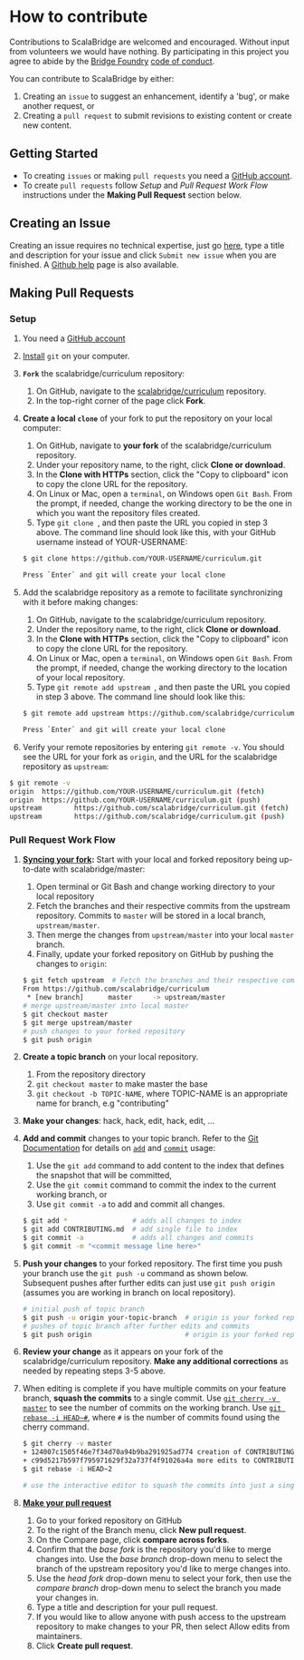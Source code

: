 # How to contribute

Contributions to ScalaBridge are welcomed and encouraged. Without input from volunteers we would have nothing. By participating in this project you agree to abide by the [Bridge Foundry](http://bridgefoundry.org/) [code of conduct](http://bridgefoundry.org/code-of-conduct/).

You can contribute to ScalaBridge by either:

1. Creating an `issue` to suggest an enhancement, identify a 'bug', or make another request, or
2. Creating a `pull request` to submit revisions to existing content or create new content.  

## Getting Started
* To creating `issues` or making `pull requests` you need a [GitHub account](https://github.com).
* To create `pull requests` follow *Setup* and *Pull Request Work Flow* instructions under the **Making Pull Request** section below.

## Creating an Issue
Creating an issue requires no technical expertise, just go [here](https://github.com/scalabridge/curriculum/issues/new), type a title and description for your issue and click `Submit new issue` when you are finished. A [Github help](https://help.github.com/articles/creating-an-issue/) page is also available.

## Making Pull Requests

### Setup


1. You need a [GitHub account](https://github.com)
2. [Install](https://help.github.com/articles/set-up-git/#platform-all) `git` on your computer.
3. **`Fork`** the scalabridge/curriculum repository:
	1. On GitHub, navigate to the [scalabridge/curriculum](https://github.com/scalabridge/curriculum) repository.
	2. In the top-right corner of the page click **Fork**.
3. **Create a local `clone`** of your fork to put the repository on your local computer:
	1. On GitHub, navigate to **your fork** of the scalabridge/curriculum repository.
	2. Under your repository name, to the right, click **Clone or download**.
	3. In the **Clone with HTTPs** section, click the "Copy to clipboard" icon to copy the clone URL for the repository.
	4. On Linux or Mac, open a `terminal`, on Windows open `Git Bash`. From the prompt, if needed, change the working directory to be the one in which you want the repository files created.
	5. Type `git clone `, and then paste the URL you copied in step 3 above. The command line should look like this, with your GitHub username instead of YOUR-USERNAME:
	```bash
	$ git clone https://github.com/YOUR-USERNAME/curriculum.git

	Press `Enter` and git will create your local clone
    ```

5. Add the scalabridge repository as a remote to facilitate synchronizing with it before making changes:
	1. On GitHub, navigate to the scalabridge/curriculum repository.
	2. Under the repository name, to the right, click **Clone or download**.
	3. In the **Clone with HTTPs** section, click the "Copy to clipboard" icon to copy the clone URL for the repository.
	4. On Linux or Mac, open a `terminal`, on Windows open `Git Bash`. From the prompt, if needed, change the working directory to the location of your local repository.
	5. Type `git remote add upstream `, and then paste the URL you copied in step 3 above. The command line should look like this:
	```Bash
	$ git remote add upstream https://github.com/scalabridge/curriculum.git

	Press `Enter` and git will create your local clone
    ```
6. Verify your remote repositories by entering `git remote -v`. You should see the URL for your fork as `origin`, and the URL for the scalabridge repository as `upstream`:
```bash
$ git remote -v
origin  https://github.com/YOUR-USERNAME/curriculum.git (fetch)
origin  https://github.com/YOUR-USERNAME/curriculum.git (push)
upstream        https://github.com/scalabridge/curriculum.git (fetch)
upstream        https://github.com/scalabridge/curriculum.git (push)
```



### Pull Request Work Flow
1. **[Syncing your fork](https://help.github.com/articles/syncing-a-fork/):** Start with your local and forked repository being up-to-date with scalabridge/master:
	1. Open terminal or Git Bash and change working directory to your local repository
	2. Fetch the branches and their respective commits from the upstream repository. Commits to `master` will be stored in a local branch, `upstream/master`. 
	3. Then merge the changes from `upstream/master` into your local `master` branch. 
	4. Finally, update your forked repository on GitHub by pushing the changes to `origin`:
	```bash
	$ git fetch upstream  # Fetch the branches and their respective commits
	From https://github.com/scalabridge/curriculum
	 * [new branch]      master     -> upstream/master
	# merge upstream/master into local master
	$ git checkout master
	$ git merge upstream/master
	# push changes to your forked repository
	$ git push origin
	```
2. **Create a topic branch** on your local repository.
	1. From the repository directory
	2. `git checkout master` to make master the base
	3. `git checkout -b TOPIC-NAME`, where TOPIC-NAME is an appropriate name for branch, e.g "contributing" 
3. **Make your changes**: hack, hack, edit, hack, edit, ...
4. **Add and commit** changes to your topic branch. Refer to the [Git Documentation](https://git-scm.com/docs) for details on [`add`](https://git-scm.com/docs/git-add) and [`commit`](https://git-scm.com/docs/git-add) usage:
	1. Use the `git add` command to add content to the index that defines the snapshot that will be committed,
	2. Use the `git commit` command to commit the index to the current working branch, or
	3. Use `git commit -a` to add and commit all changes.
	```bash
	$ git add *                # adds all changes to index
    $ git add CONTRIBUTING.md  # add single file to index
	$ git commit -a            # adds all changes and commits
	$ git commit -m "<commit message line here>"
	```
5. **Push your changes** to your forked repository. The first time you push your branch use the `git push -u` command as shown below. Subsequent pushes after further edits can just use `git push origin` (assumes you are working in branch on local repository).
	
	```bash
	# initial push of topic branch
	$ git push -u origin your-topic-branch  # origin is your forked repository
	# pushes of topic branch after further edits and commits
	$ git push origin                       # origin is your forked repository
	```
6. **Review your change** as it appears on your fork of the scalabridge/curriculum repository. **Make any additional corrections** as needed by repeating steps 3-5 above.
7. When editing is complete if you have multiple commits on your feature branch, **squash the commits** to a single commit. Use [`git cherry -v master`](http://stackoverflow.com/questions/14848274/git-log-to-get-commits-only-for-a-specific-branch) to see the number of commits on the working branch. Use [`git rebase -i HEAD~#`](http://stackoverflow.com/questions/5189560/squash-my-last-x-commits-together-using-git), where `#` is the number of commits found using the cherry command.
	
	```bash
	$ git cherry -v master
	+ 124007c1505f46e7f34d70a94b9ba291925ad774 creation of CONTRIBUTING.md file
	+ c99d5217b597f795971629f32a737f4f91026a4a more edits to CONTRIBUTING.md
	$ git rebase -i HEAD~2
	
	# use the interactive editor to squash the commits into just a single commit
	``` 
8. [**Make your pull request**](https://help.github.com/articles/creating-a-pull-request-from-a-fork/)
	1. Go to your forked repository on GitHub
  	2. To the right of the Branch menu, click **New pull request**.
  	3. On the Compare page, click **compare across forks**.
  	4. Confirm that the *base fork* is the repository you'd like to merge changes into. Use the *base branch* drop-down menu to select the branch of the upstream repository you'd like to merge changes into.
  	5. Use the *head fork* drop-down menu to select your fork, then use the *compare branch* drop-down menu to select the branch you made your changes in.
  	6. Type a title and description for your pull request. 
  	7. If you would like to allow anyone with push access to the upstream repository to make changes to your PR, then select Allow edits from maintainers.
  	8. Click **Create pull request**.






